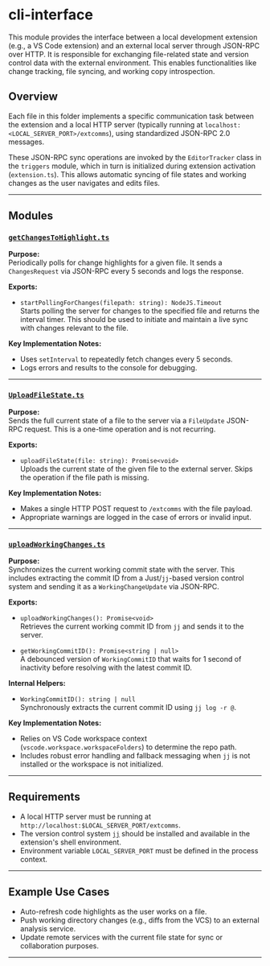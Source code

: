 # cli-interface

This module provides the interface between a local development extension (e.g., a VS Code extension) and an external local server through JSON-RPC over HTTP. It is responsible for exchanging file-related state and version control data with the external environment. This enables functionalities like change tracking, file syncing, and working copy introspection.

## Overview

Each file in this folder implements a specific communication task between the extension and a local HTTP server (typically running at `localhost:<LOCAL_SERVER_PORT>/extcomms`), using standardized JSON-RPC 2.0 messages.

These JSON-RPC sync operations are invoked by the `EditorTracker` class in the `triggers` module, which in turn is initialized during extension activation (`extension.ts`). This allows automatic syncing of file states and working changes as the user navigates and edits files.

---

## Modules

### [`getChangesToHighlight.ts`](./getChangesToHighlight.ts)

**Purpose:**  
Periodically polls for change highlights for a given file. It sends a `ChangesRequest` via JSON-RPC every 5 seconds and logs the response.

**Exports:**

- `startPollingForChanges(filepath: string): NodeJS.Timeout`  
  Starts polling the server for changes to the specified file and returns the interval timer. This should be used to initiate and maintain a live sync with changes relevant to the file.

**Key Implementation Notes:**

- Uses `setInterval` to repeatedly fetch changes every 5 seconds.
- Logs errors and results to the console for debugging.

---

### [`UploadFileState.ts`](./UploadFileState.ts)

**Purpose:**  
Sends the full current state of a file to the server via a `FileUpdate` JSON-RPC request. This is a one-time operation and is not recurring.

**Exports:**

- `uploadFileState(file: string): Promise<void>`  
  Uploads the current state of the given file to the external server. Skips the operation if the file path is missing.

**Key Implementation Notes:**

- Makes a single HTTP POST request to `/extcomms` with the file payload.
- Appropriate warnings are logged in the case of errors or invalid input.

---

### [`uploadWorkingChanges.ts`](./uploadWorkingChanges.ts)

**Purpose:**  
Synchronizes the current working commit state with the server. This includes extracting the commit ID from a Just/`jj`-based version control system and sending it as a `WorkingChangeUpdate` via JSON-RPC.

**Exports:**

- `uploadWorkingChanges(): Promise<void>`  
  Retrieves the current working commit ID from `jj` and sends it to the server.

- `getWorkingCommitID(): Promise<string | null>`  
  A debounced version of `WorkingCommitID` that waits for 1 second of inactivity before resolving with the latest commit ID.

**Internal Helpers:**

- `WorkingCommitID(): string | null`  
  Synchronously extracts the current commit ID using `jj log -r @`.

**Key Implementation Notes:**

- Relies on VS Code workspace context (`vscode.workspace.workspaceFolders`) to determine the repo path.
- Includes robust error handling and fallback messaging when `jj` is not installed or the workspace is not initialized.

---

## Requirements

- A local HTTP server must be running at `http://localhost:$LOCAL_SERVER_PORT/extcomms`.
- The version control system [`jj`](https://github.com/martinvonz/jj) should be installed and available in the extension's shell environment.
- Environment variable `LOCAL_SERVER_PORT` must be defined in the process context.

---

## Example Use Cases

- Auto-refresh code highlights as the user works on a file.
- Push working directory changes (e.g., diffs from the VCS) to an external analysis service.
- Update remote services with the current file state for sync or collaboration purposes.

---

